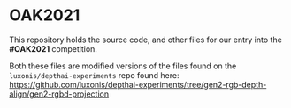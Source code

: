 # OAK2021

This repository holds the source code, and other files for our entry into the **#OAK2021** competition.


Both these files are modified versions of the files found on the `luxonis/depthai-experiments` repo found here: https://github.com/luxonis/depthai-experiments/tree/gen2-rgb-depth-align/gen2-rgbd-projection

